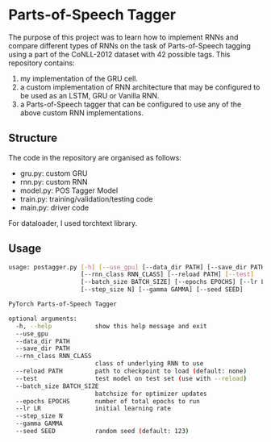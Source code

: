 # Parts-of-Speech Tagger

The purpose of this project was to learn how to implement RNNs and compare different types of RNNs on the task of Parts-of-Speech tagging using a part of the CoNLL-2012 dataset with 42 possible tags. This repository contains:
1. my implementation of the GRU cell.
2. a custom implementation of RNN architecture that may be configured to be used as an LSTM, GRU or Vanilla RNN.
3. a Parts-of-Speech tagger that can be configured to use any of the above custom RNN implementations.

## Structure
The code in the repository are organised as follows:
- gru.py: custom GRU
- rnn.py: custom RNN
- model.py: POS Tagger Model
- train.py: training/validation/testing code
- main.py: driver code

For dataloader, I used torchtext library.

## Usage
```sh
usage: postagger.py [-h] [--use_gpu] [--data_dir PATH] [--save_dir PATH]
                    [--rnn_class RNN_CLASS] [--reload PATH] [--test]
                    [--batch_size BATCH_SIZE] [--epochs EPOCHS] [--lr LR]
                    [--step_size N] [--gamma GAMMA] [--seed SEED]

PyTorch Parts-of-Speech Tagger

optional arguments:
  -h, --help            show this help message and exit
  --use_gpu
  --data_dir PATH
  --save_dir PATH
  --rnn_class RNN_CLASS
                        class of underlying RNN to use
  --reload PATH         path to checkpoint to load (default: none)
  --test                test model on test set (use with --reload)
  --batch_size BATCH_SIZE
                        batchsize for optimizer updates
  --epochs EPOCHS       number of total epochs to run
  --lr LR               initial learning rate
  --step_size N
  --gamma GAMMA
  --seed SEED           random seed (default: 123)
```
